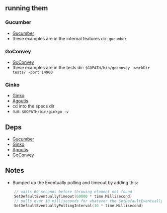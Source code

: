 

## running them

### Gucumber

* [Gucumber](https://github.com/gucumber/gucumber)
* these examples are in the internal features dir:
 ` gucumber `

### GoConvey

* [GoConvey](https://github.com/smartystreets/goconvey/wiki)
* these examples are in the tests dir:
 ` $GOPATH/bin/goconvey -workDir tests/ -port 14900 `

### Ginko

* [Ginko](http://onsi.github.io/ginkgo/)
* [Agoutis](http://agouti.org/)
*  cd into the specs dir
* run: `$GOPATH/bin/ginkgo -v `


## Deps

* [Gucumber](https://github.com/gucumber/gucumber)
* [Ginko]()
* [Agoutis](http://agouti.org/)
* [GoConvey](https://github.com/smartystreets/goconvey/wiki)

## Notes

* Bumped up the Eventually polling and timeout by adding this:

```go
	// waits 60 seconds before throwing element not found
	SetDefaultEventuallyTimeout(60000 * time.Millisecond) 
	// polls ever 10 milliseconds for whatever the SetDefaultEventuallyTimeout is
	SetDefaultEventuallyPollingInterval(10 * time.Millisecond) 
```
